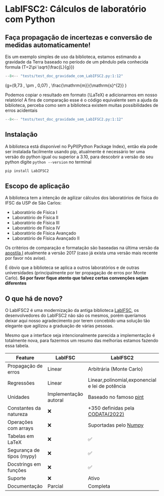 # **LabIFSC2: Cálculos de laboratório com Python**

## Faça propagação de incertezas e conversão de medidas **automaticamente**!

Eis um exemplo simples de uso da biblioteca, estamos estimando a gravidade da Terra baseado no período de um pêndulo pela conhecida formula \(T=2\pi \sqrt{\frac{L}{g}}\)
```py title="Estimativa da gravidade (com LabIFSC2)"
--8<-- "tests/test_doc_gravidade_com_LabIFSC2.py:1:12"
```

\(g=(9,73 \, \pm \, 0,07) \, 
\frac{\mathrm{m}}{\mathrm{s}^{2}} \)


Podemos copiar o resultado em formato \(\LaTeX\) e adicionarmos em nosso relatório! A fins de comparação esse é o código equivalente sem a ajuda da biblioteca, perceba como sem a biblioteca existem muitas possibilidades de erros acidentais

```py title="Estimativa da gravidade (sem LabIFSC2)"
--8<-- "tests/test_doc_gravidade_sem_LabIFSC2.py:1:12"
```
## Instalação
A biblioteca está disponível no PyPI(Python Package Index), então ela pode ser instalada facilmente usando pip, atualmente é necessário ter uma versão do python igual ou superior a 3.10, para descobrir a versão do seu python digite `python --version` no terminal
```bash
pip install LabIFSC2
```

## Escopo de aplicação
A biblioteca tem a intenção de agilizar cálculos dos laboratórios de física do IFSC da USP de São Carlos:

- Laboratório de Física I
- Laboratório de Física II
- Laboratório de Física III
- Laboratório de Física IV
- Laboratório de Física Avançado
- Laboratório de Física Avançado II

Os critérios de comparação e formatação são baseadas na última versão da [apostila I](https://www.ifsc.usp.br/lef/index.php/apostilas/) atualmente a versão 2017 (caso já exista uma versão mais recente por favor nós avise).

É óbvio que a biblioteca se aplica a outros laboratórios e de outras universidades (principalmente por ter propagação de erros por Monte Carlo). 
**Só por favor fique atento que talvez certas convenções sejam diferentes**

## O que há de novo?
O LabIFSC2 é uma modernização da antiga biblioteca [LabIFSC](https://github.com/gjvnq/LabIFSC), os desenvolvedores do LabIFSC2 não são os mesmos, porém queríamos deixar aqui nosso agradecimento por terem concebido uma solução tão elegante que agilizou a graduação de várias pessoas.


Mesmo que a interface seja intencionalmente parecida a implementação é totalmente nova, para fazermos um resumo das melhorias estamos fazendo essa tabela.


| Feature         | LabIFSC       | LabIFSC2      |
|-----------------|---------------|---------------|
| Propagação de erros | Linear      | Arbitrária (Monte Carlo)          |
| Regressões        |   Linear    |  Linear,polinomial,exponencial e lei de potência | 
| Unidades | Implementação autoral | Baseado no famoso [pint](https://pint.readthedocs.io/)
| Constantes da natureza| ❌ | +350  definidas pela [CODATA(2022)](https://codata.org/initiatives/data-science-and-stewardship/fundamental-physical-constants/)
| Operações com arrays| ❌ | Suportadas pelo [Numpy](numpy.org) 
| Tabelas em LaTeX | ❌| ✅ 
| Segurança de tipos (mypy)| ❌ | ✅ 
| Docstrings em funções | ❌ | ✅
| Suporte         | ❌ | Ativo         |
| Documentação    | Parcial      | Completa      |